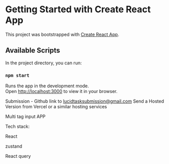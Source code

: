# Getting Started with Create React App

This project was bootstrapped with [Create React App](https://github.com/facebook/create-react-app).

## Available Scripts

In the project directory, you can run:

### `npm start`

Runs the app in the development mode.\
Open [http://localhost:3000](http://localhost:3000) to view it in your browser.

Submission -
Github link to lucidtasksubmission@gmail.com
Send a Hosted Version from Vercel or a similar hosting services

Multi tag input APP

Tech stack:

React

zustand

React query
